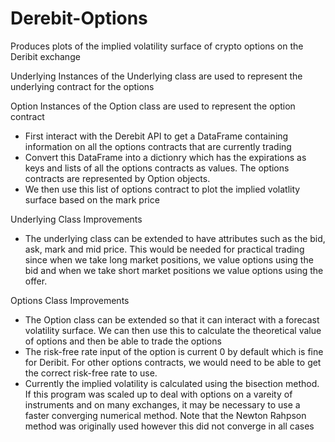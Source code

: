 # Derebit-Options
Produces plots of the implied volatility surface of crypto options on the Deribit exchange

Underlying
Instances of the Underlying class are used to represent the underlying contract for the options

Option
Instances of the Option class are used to represent the option contract

- First interact with the Derebit API to get a DataFrame containing information on all the options contracts that are currently trading
- Convert this DataFrame into a dictionry which has the expirations as keys and lists of all the options contracts as values. The options contracts are
represented by Option objects.
- We then use this list of options contract to plot the implied volatlity surface based on the mark price


Underlying Class Improvements
- The underlying class can be extended to have attributes such as the bid, ask, mark and mid price. This would be needed for practical trading since 
when we take long market positions, we value options using the bid and when we take short market positions we value options using the offer.

Options Class Improvements
- The Option class can be extended so that it can interact with a forecast volatility surface. We can then use this to calculate the theoretical value
of options and then be able to trade the options
- The risk-free rate input of the option is current 0 by default which is fine for Deribit. For other options contracts, we would need to be able to
get the correct risk-free rate to use.
- Currently the implied volatility is calculated using the bisection method. If this program was scaled up to deal with options on a vareity of instruments
and on many exchanges, it may be necessary to use a faster converging numerical method. Note that the Newton Rahpson method was originally used however
this did not converge in all cases
